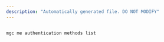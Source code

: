 ```yaml
---
description: "Automatically generated file. DO NOT MODIFY"
---
```


```cli

mgc me authentication methods list

```